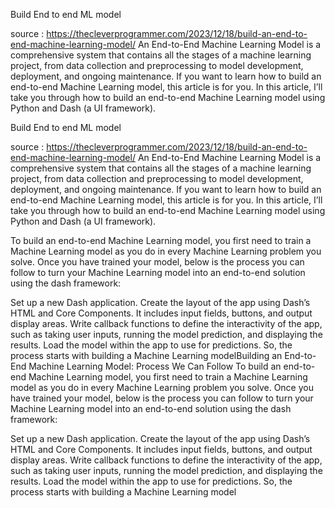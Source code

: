 Build End to end ML model

source : https://thecleverprogrammer.com/2023/12/18/build-an-end-to-end-machine-learning-model/
An End-to-End Machine Learning Model is a comprehensive system that contains all the stages of a machine learning project, from data collection and preprocessing to model development, deployment, and ongoing maintenance. If you want to learn how to build an end-to-end Machine Learning model, this article is for you. In this article, I’ll take you through how to build an end-to-end Machine Learning model using Python and Dash (a UI framework).


Build End to end ML model

source : https://thecleverprogrammer.com/2023/12/18/build-an-end-to-end-machine-learning-model/
An End-to-End Machine Learning Model is a comprehensive system that contains all the stages of a machine learning project, from data collection and preprocessing to model development, deployment, and ongoing maintenance. If you want to learn how to build an end-to-end Machine Learning model, this article is for you. In this article, I’ll take you through how to build an end-to-end Machine Learning model using Python and Dash (a UI framework).

To build an end-to-end Machine Learning model, you first need to train a Machine Learning model as you do in every Machine Learning problem you solve. Once you have trained your model, below is the process you can follow to turn your Machine Learning model into an end-to-end solution using the dash framework:

Set up a new Dash application.
Create the layout of the app using Dash’s HTML and Core Components. It includes input fields, buttons, and output display areas.
Write callback functions to define the interactivity of the app, such as taking user inputs, running the model prediction, and displaying the results.
Load the model within the app to use for predictions.
So, the process starts with building a Machine Learning modelBuilding an End-to-End Machine Learning Model: Process We Can Follow
To build an end-to-end Machine Learning model, you first need to train a Machine Learning model as you do in every Machine Learning problem you solve. Once you have trained your model, below is the process you can follow to turn your Machine Learning model into an end-to-end solution using the dash framework:

Set up a new Dash application.
Create the layout of the app using Dash’s HTML and Core Components. It includes input fields, buttons, and output display areas.
Write callback functions to define the interactivity of the app, such as taking user inputs, running the model prediction, and displaying the results.
Load the model within the app to use for predictions.
So, the process starts with building a Machine Learning model
